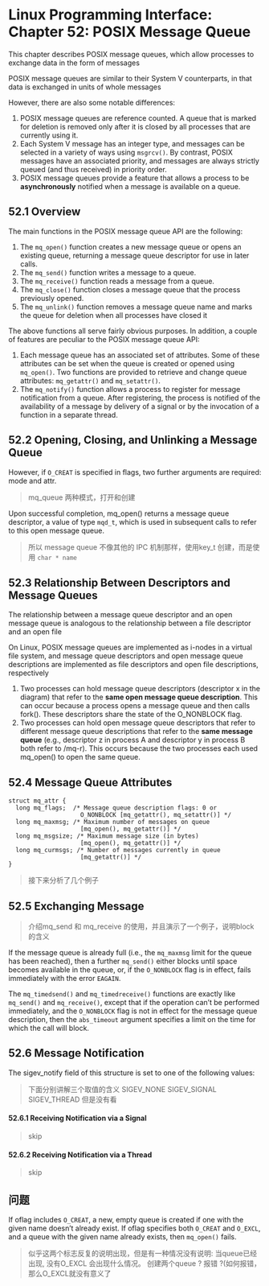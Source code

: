 # Linux Programming Interface: Chapter 52: POSIX Message Queue
This chapter describes POSIX message queues, which allow processes to exchange data in the form of messages

POSIX message queues are similar to their System V counterparts, in that data is exchanged in units of whole messages

 However, there
are also some notable differences:
1. POSIX message queues are reference counted. A queue that is marked for
deletion is removed only after it is closed by all processes that are currently
using it.
2. Each System V message has an integer type, and messages can be selected in a
variety of ways using `msgrcv()`. By contrast, POSIX messages have an associated priority, and messages are always strictly queued (and thus received) in priority order.
3. POSIX message queues provide a feature that allows a process to be **asynchronously** notified when a message is available on a queue.


## 52.1 Overview

The main functions in the POSIX message queue API are the following:
1. The `mq_open()` function creates a new message queue or opens an existing queue, returning a message queue descriptor for use in later calls.
2. The `mq_send()` function writes a message to a queue.
3. The `mq_receive()` function reads a message from a queue.
4. The `mq_close()` function closes a message queue that the process previously opened.
5. The `mq_unlink()` function removes a message queue name and marks the queue for deletion when all processes have closed it

The above functions all serve fairly obvious purposes. In addition, a couple of features are peculiar to the POSIX message queue API:
1. Each message queue has an associated set of attributes. Some of these
attributes can be set when the queue is created or opened using `mq_open()`. Two
functions are provided to retrieve and change queue attributes: `mq_getattr()` and
`mq_setattr()`.
2. The `mq_notify()` function allows a process to register for message notification
from a queue. After registering, the process is notified of the availability of a message by delivery of a signal or by the invocation of a function in a separate thread.


## 52.2 Opening, Closing, and Unlinking a Message Queue
However, if `O_CREAT` is specified in flags, two further arguments
are required: mode and attr. 
> mq_queue 两种模式，打开和创建

Upon successful completion, mq_open() returns a message queue descriptor, a value of
type `mqd_t`, which is used in subsequent calls to refer to this open message queue.
> 所以 message queue 不像其他的 IPC 机制那样，使用key_t 创建，而是使用 `char * name`


## 52.3 Relationship Between Descriptors and Message Queues
The relationship between a message queue descriptor and an open message queue
is analogous to the relationship between a file descriptor and an open file



On Linux, POSIX message queues are implemented as i-nodes in a virtual file
system, and message queue descriptors and open message queue descriptions
are implemented as file descriptors and open file descriptions, respectively

1. Two processes can hold message queue descriptors (descriptor x in the diagram)
that refer to the **same open message queue description**. This can occur because
a process opens a message queue and then calls fork(). These descriptors share
the state of the O_NONBLOCK flag.
2. Two processes can hold open message queue descriptors that refer to different
message queue descriptions that refer to the **same message queue** (e.g.,
descriptor z in process A and descriptor y in process B both refer to /mq-r). This
occurs because the two processes each used mq_open() to open the same queue.

## 52.4 Message Queue Attributes
```
struct mq_attr {
  long mq_flags;  /* Message queue description flags: 0 or
                    O_NONBLOCK [mq_getattr(), mq_setattr()] */
  long mq_maxmsg; /* Maximum number of messages on queue
                    [mq_open(), mq_getattr()] */
  long mq_msgsize; /* Maximum message size (in bytes)
                    [mq_open(), mq_getattr()] */
  long mq_curmsgs; /* Number of messages currently in queue
                    [mq_getattr()] */
}
```
> 接下来分析了几个例子

## 52.5 Exchanging Message
> 介绍mq_send 和 mq_receive 的使用，并且演示了一个例子，说明block 的含义

If the message queue is already full (i.e., the `mq_maxmsg` limit for the queue has
been reached), then a further `mq_send()` either blocks until space becomes available
in the queue, or, if the `O_NONBLOCK` flag is in effect, fails immediately with the error
`EAGAIN`.

The `mq_timedsend()` and `mq_timedreceive()` functions are exactly like `mq_send()` and
`mq_receive()`, except that if the operation can’t be performed immediately, and the
`O_NONBLOCK` flag is not in effect for the message queue description, then the
`abs_timeout` argument specifies a limit on the time for which the call will block.

## 52.6 Message Notification
The sigev_notify field of this structure is set to one of the following values:
> 下面分别讲解三个取值的含义 SIGEV_NONE  SIGEV_SIGNAL SIGEV_THREAD
> 但是没有看

#### 52.6.1 Receiving Notification via a Signal
> skip

#### 52.6.2 Receiving Notification via a Thread
> skip

## 问题
 If oflag includes `O_CREAT`, a new, empty
queue is created if one with the given name doesn’t already exist. If oflag specifies
both `O_CREAT` and `O_EXCL`, and a queue with the given name already exists, then
`mq_open()` fails.
> 似乎这两个标志反复的说明出现，但是有一种情况没有说明:
> 当queue已经出现, 没有O_EXCL 会出现什么情况。
> 创建两个queue ? 报错 ?(如何报错，那么O_EXCL就没有意义了



